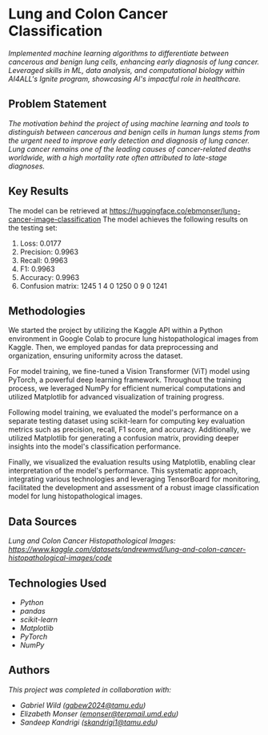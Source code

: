 # Lung and Colon Cancer Classification

*Implemented machine learning algorithms to differentiate between cancerous and benign lung cells, enhancing early diagnosis of lung cancer. Leveraged skills in ML, data analysis, and computational biology within AI4ALL's Ignite program, showcasing AI's impactful role in healthcare.*


## Problem Statement <!--- do not change this line -->

*The motivation behind the project of using machine learning and tools to distinguish between cancerous and benign cells in human lungs stems from the urgent need to improve early detection and diagnosis of lung cancer. Lung cancer remains one of the leading causes of cancer-related deaths worldwide, with a high mortality rate often attributed to late-stage diagnoses.*

## Key Results <!--- do not change this line -->
The model can be retrieved at https://huggingface.co/ebmonser/lung-cancer-image-classification
The model achieves the following results on the testing set:
1. Loss: 0.0177
2. Precision: 0.9963
3. Recall: 0.9963
4. F1: 0.9963
5. Accuracy: 0.9963
6. Confusion matrix: 1245 1 4 0 1250 0 9 0 1241

## Methodologies <!--- do not change this line -->

We started the project by utilizing the Kaggle API within a Python environment in Google Colab to procure lung histopathological images from Kaggle. Then, we employed pandas for data preprocessing and organization, ensuring uniformity across the dataset.

For model training, we fine-tuned a Vision Transformer (ViT) model using PyTorch, a powerful deep learning framework. Throughout the training process, we leveraged NumPy for efficient numerical computations and utilized Matplotlib for advanced visualization of training progress.

Following model training, we evaluated the model's performance on a separate testing dataset using scikit-learn for computing key evaluation metrics such as precision, recall, F1 score, and accuracy. Additionally, we utilized Matplotlib for generating a confusion matrix, providing deeper insights into the model's classification performance.

Finally, we visualized the evaluation results using Matplotlib, enabling clear interpretation of the model's performance. This systematic approach, integrating various technologies and leveraging TensorBoard for monitoring, facilitated the development and assessment of a robust image classification model for lung histopathological images.

## Data Sources <!--- do not change this line -->

*Lung and Colon Cancer Histopathological Images: https://www.kaggle.com/datasets/andrewmvd/lung-and-colon-cancer-histopathological-images/code*

## Technologies Used <!--- do not change this line -->

- *Python*
- *pandas*
- *scikit-learn*
- *Matplotlib*
- *PyTorch*
- *NumPy*


## Authors <!--- do not change this line -->

*This project was completed in collaboration with:*
- *Gabriel Wild ([gabew2024@tamu.edu](mailto:gabew2024@tamu.edu))*
- *Elizabeth Monser ([emonser@terpmail.umd.edu](mailto:emonser@terpmail.umd.edu))*
- *Sandeep Kandrigi ([skandrigi1@tamu.edu](mailto:skandrigi1@tamu.edu))*
